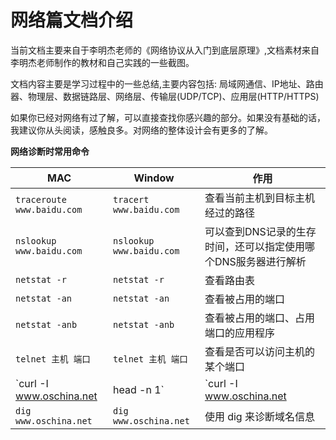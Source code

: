 # 网络篇文档介绍
当前文档主要来自于李明杰老师的《网络协议从入门到底层原理》,文档素材来自李明杰老师制作的教材和自己实践的一些截图。

文档内容主要是学习过程中的一些总结,主要内容包括: 局域网通信、IP地址、路由器、物理层、数据链路层、网络层、传输层(UDP/TCP)、应用层(HTTP/HTTPS)

如果你已经对网络有过了解，可以直接查找你感兴趣的部分。如果没有基础的话，我建议你从头阅读，感触良多。对网络的整体设计会有更多的了解。

**网络诊断时常用命令**

MAC | Window | 作用
------- | ------- | -------
`traceroute www.baidu.com` | `tracert www.baidu.com` | 查看当前主机到目标主机经过的路径  
`nslookup  www.baidu.com` | `nslookup www.baidu.com` | 可以查到DNS记录的生存时间，还可以指定使用哪个DNS服务器进行解析
`netstat -r` | `netstat -r` | 查看路由表
`netstat -an` | `netstat -an` | 查看被占用的端口
`netstat -anb` | `netstat -anb` | 查看被占用的端口、占用端口的应用程序
`telnet 主机 端口` | `telnet 主机 端口` | 查看是否可以访问主机的某个端口
`curl -I www.oschina.net | head -n 1` | `curl -I www.oschina.net | head -n 1` | 检查某个主机是否运行 HTTP 服务，或者检查某网站是否可用
`dig www.oschina.net` | `dig www.oschina.net` | 使用 dig 来诊断域名信息
